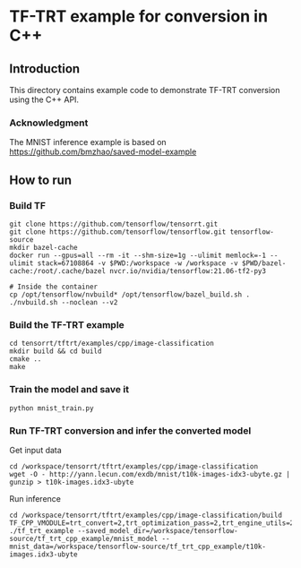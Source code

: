 # TF-TRT example for conversion in C++

## Introduction

This directory contains example code to demonstrate TF-TRT conversion using the C++ API.

### Acknowledgment

The MNIST inference example is based on https://github.com/bmzhao/saved-model-example

## How to run

### Build TF
```
git clone https://github.com/tensorflow/tensorrt.git
git clone https://github.com/tensorflow/tensorflow.git tensorflow-source
mkdir bazel-cache
docker run --gpus=all --rm -it --shm-size=1g --ulimit memlock=-1 --ulimit stack=67108864 -v $PWD:/workspace -w /workspace -v $PWD/bazel-cache:/root/.cache/bazel nvcr.io/nvidia/tensorflow:21.06-tf2-py3

# Inside the container
cp /opt/tensorflow/nvbuild* /opt/tensorflow/bazel_build.sh .
./nvbuild.sh --noclean --v2
```

### Build the TF-TRT example
```
cd tensorrt/tftrt/examples/cpp/image-classification
mkdir build && cd build
cmake ..
make
```

### Train the model and save it
```
python mnist_train.py
```

### Run TF-TRT conversion and infer the converted model
Get input data
```
cd /workspace/tensorrt/tftrt/examples/cpp/image-classification
wget -O - http://yann.lecun.com/exdb/mnist/t10k-images-idx3-ubyte.gz | gunzip > t10k-images.idx3-ubyte

```
Run inference
```
cd /workspace/tensorrt/tftrt/examples/cpp/image-classification/build
TF_CPP_VMODULE=trt_convert=2,trt_optimization_pass=2,trt_engine_utils=2,trt_engine_op=2,segment=2,trt_shape_optimization_profiles=2,trt_lru_cache=2,convert_graph=2,trt_engine_resource_ops=2 ./tf_trt_example --saved_model_dir=/workspace/tensorflow-source/tf_trt_cpp_example/mnist_model --mnist_data=/workspace/tensorflow-source/tf_trt_cpp_example/t10k-images.idx3-ubyte
```
